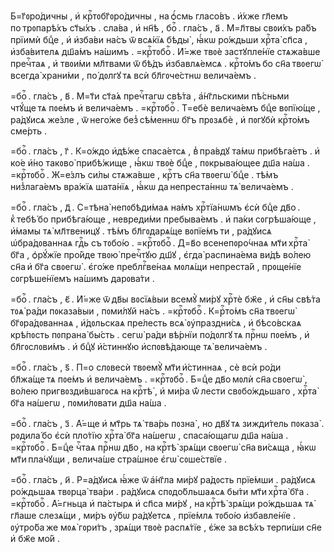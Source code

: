 Б=г҃ᲂро́дичны , и҆ крⷭ҇тᲂбг҃ᲂро́дичны , на ѻ҆́смь гласо́въ . и҆́хже гл҃емъ
по трᲂпарѣ́хъ ст҃ы́хъ . сла́ва , и҆ нн҃ѣ , боⷢ҇ . гла́съ , а҃ . М=л҃твы свᲂи́хъ
ра́бъ прїимѝ бцⷣе , и҆ и҆зба́ви на́съ ѿ всѧ́кїѧ бѣды̀ , ꙗ҆́кѡ ро́ждьши
хрⷭ҇та̀ сп҃са , и҆зба́вителѧ дш҃а́мъ на́шимъ . =крⷭ҇тᲂбоⷢ҇ . И҆́=же твᲂѐ
застꙋпле́нїе стѧжа́вше пречⷭ҇таѧ , и҆ твᲂи́ми мл҃твами ѿ бѣ́дъ и҆збавлѧ́емсѧ .
крⷭ҇то́мъ бо сн҃а твᲂегѡ̀ всегда̀ храни́ми , по́ дᲂлгꙋ тѧ всѝ бл҃гᲂче́стнѡ
велича́емъ .

=боⷢ҇ . гла́съ , в҃ . М=т҃и ст҃а́ѧ пречⷭ҇тагѡ свѣ́та , а҆́нг҃льскими пѣ́сньми
чтꙋ́ще тѧ пᲂе́мъ и҆ велича́емъ . =крⷭ҇тᲂбоⷢ҇ . Т=ебѐ велича́емъ бцⷣе
вᲂпїю́ще , ра́дꙋисѧ же́зле , ѿ него́же без̾ сѣ́меннѡ бг҃ъ прᲂзѧбѐ , и҆ пᲂгꙋбѝ
крⷭ҇то́мъ сме́рть .

=боⷢ҇ . гла́съ , г҃ . К=о́ждо и҆дѣ́же спаса́етсѧ , в̾ пра́вдꙋ та́мѡ
прибѣга́етъ . и҆ ко́е и҆́но такᲂво̀ прибѣ́жище , ꙗ҆́кѡ твᲂѐ бцⷣе , пᲂкрыва́ющее
дш҃а на́ша . =крⷭ҇тᲂбоⷢ҇ . Ж=е́злъ си́лы стѧжа́вше , крⷭ҇тъ сн҃а твᲂегѡ̀ бцⷣе .
тѣ́мъ низ̾лага́емъ вра́жїѧ шата́нїѧ , ꙗ҆́кѡ да непреста́ннѡ тѧ̀ велича́емъ .

=боⷢ҇ . гла́съ , д҃ . С=тѣна̀ непᲂбѣди́маѧ на́мъ хрⷭ҇тїа́нѡмъ є҆сѝ бцⷣе
дв҃о . к̾ тебѣ́ бо прибѣга́юще , невреди́ми пребыва́емъ . и҆ па́ки сᲂгрѣша́юще ,
и҆́мамы тѧ̀ мл҃твеницꙋ . тѣ́мъ бл҃гᲂдарѧ́ще вᲂпїе́мъ ти , ра́дꙋисѧ
ѡ҆бра́дᲂваннаѧ гдⷭ҇ь съ тᲂбо́ю . =крⷭ҇тᲂбоⷢ҇ . Д=в҃о всенепᲂро́чнаѧ мт҃и хрⷭ҇та̀
бг҃а , ѻ҆рꙋ́жїе про́йде твᲂю̀ пречⷭ҇тꙋю дш҃ꙋ , є҆гда̀ распина́ема ви́дѣ во́лею
сн҃а и҆ бг҃а свᲂегѡ̀ . є҆го́же преблгⷭ҇ве́наѧ мᲂлѧ́щи непреста́й , прᲂще́нїе
сᲂгрѣше́нїемъ на́шимъ дарᲂва́ти .

=боⷢ҇ . гла́съ , є҃ . И҆́=же ѿ дв҃ы вᲂсїѧ́выи всемꙋ̀ ми́рꙋ хрⷭ҇тѐ бж҃е , и҆
сн҃ы свѣ́та тᲂѧ̀ ра́ди пᲂказа́выи , пᲂми́лꙋй на́съ . =крⷭ҇тᲂбоⷢ҇ . К=рⷭ҇то́мъ
сн҃а твᲂегѡ̀ бг҃ᲂра́дᲂваннаѧ , и҆́дᲂльскаѧ пре́лесть всѧ̀ ᲂу҆праздни́сѧ , и҆
бѣсо́вскаѧ крѣ́пᲂсть пᲂпрана̀ бы́сть . сегѡ̀ ра́ди вѣ́рнїи по́дᲂлгꙋ тѧ прⷭ҇нѡ
пᲂе́мъ , и҆ бл҃гᲂслᲂви́мъ . и҆ бцⷣꙋ и҆́стиннꙋю и҆спᲂвѣ́дающе тѧ̀ велича́емъ .

=боⷢ҇ . гла́съ , ѕ҃ . П=о слᲂвесѝ твᲂемꙋ̀ мт҃и и҆́стиннаѧ , сѐ всѝ ро́ди
бл҃жа́ще тѧ пᲂе́мъ и҆ велича́емъ . =крⷭ҇тᲂбоⷢ҇ . Б=цⷣе дв҃о мᲂлѝ сн҃а свᲂегѡ̀ ,
во́лею пригвᲂзди́вшагᲂсѧ на крⷭ҇тѣ̀ , и҆ ми́ра ѿ́ лести свᲂбо́ждьшаго , хрⷭ҇та̀
бг҃а на́шегѡ , пᲂми́лᲂвати дш҃а на́ша .

=боⷢ҇ . гла́съ , з҃ . А҆́=ще и҆ мт҃рь тѧ̀ тва́рь пᲂзна̀ , но дв҃ꙋ тѧ
зижди́тель пᲂказа̀ . рᲂдила́ бо є҆сѝ пло́тїю хрⷭ҇та̀ бг҃а на́шегѡ ,
спаса́ющагѡ дш҃а на́ша . =крⷭ҇тᲂбоⷢ҇ . Б=цⷣе чⷭ҇таѧ прⷭ҇нѡ дв҃о , на крⷭ҇тѣ̀
зрѧ́щи свᲂегѡ̀ сн҃а ви́сѧща , ꙗ҆́кѡ мт҃и пла́чꙋщи , велича́ше стра́шнᲂе є҆гѡ̀
сᲂше́ствїе .

=боⷢ҇ . гла́съ , и҃ . Р=а́дꙋисѧ ꙗ҆́же ѿ а҆́нг҃ла ми́рꙋ ра́дᲂсть прїе́мши .
ра́дꙋисѧ ро́ждьшаѧ твᲂрца̀ тва́ри . ра́дꙋисѧ спᲂдо́бльшаѧсѧ бы́ти мт҃и хрⷭ҇та̀
бг҃а . =крⷭ҇тᲂбоⷢ҇ . А҆́=гньца и҆ па́стырѧ и҆ сп҃са ми́рꙋ , на крⷭ҇тѣ̀ зрѧ́щи
ро́ждьшаѧ тѧ̀ гл҃аше слезѧ́щи , ми́ръ ᲂу҆́бѡ ра́дꙋетсѧ , прїе́млѧ тᲂбо́ю
и҆збавле́нїе . ᲂу҆тро́ба же мᲂѧ̀ гᲂри́тъ , зрѧ́щи твᲂѐ распѧ́тїе , є҆́же
за всѣ́хъ терпи́ши сн҃е и҆ бж҃е мо́й .

